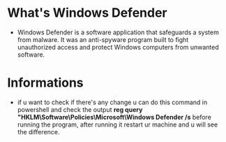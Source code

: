 # What's Windows Defender
* Windows Defender is a software application that safeguards a system from malware. It was an anti-spyware program built to fight unauthorized access and protect Windows computers from unwanted software.

# Informations
* if u want to check if there's any change u can do this command in powershell and check the output **reg query "HKLM\Software\Policies\Microsoft\Windows Defender /s** before running the program, after running it restart ur machine and u will see the difference.

